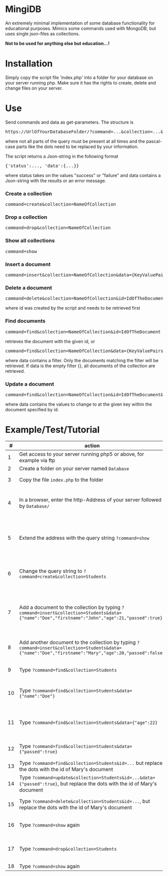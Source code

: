 # MingiDB
An extremely minimal implementation of some database functionality for educational purposes.
Mimics some commands used with MongoDB, but uses single json-files as collections.  

**Not to be used for anything else but education...!** 

# Installation
Simply copy the script file 'index.php' into a folder for your database on your server running php. Make sure it has the rights to create, delete and change files on your server.

# Use
Send commands and data as get-parameters. The structure is
<pre>
https://UrlOfYourDatabaseFolder/?command=...&collection=...&id=...&data={DataInJsonFormat}
</pre>
where not all parts of the query must be present at all times and the pascal-case parts like the dots need to be replaced by your information. 

The script returns a Json-string in the following format
<pre>
{'status':..., 'data':{...}}
</pre>
where status takes on the values "success" or "failure" and data contains a Json-string with the results or an error message.

### Create a collection
<pre>
command=create&collection=NameOfCollection
</pre>
### Drop a collection
<pre>
command=drop&collection=NameOfCollection
</pre>
### Show all collections
<pre>
command=show
</pre>
### Insert a document
<pre>
command=insert&collection=NameOfCollection&data={KeyValuePairs}
</pre>
### Delete a document
<pre>
command=delete&collection=NameOfCollection&id=IdOfTheDocument
</pre>
where id was created by the script and needs to be retrieved first
### Find documents
<pre>
command=find&collection=NameOfCollection&id=IdOfTheDocument
</pre>
retrieves the document with the given id, or
<pre>
command=find&collection=NameOfCollection&data={KeyValuePairs}
</pre>
where data contains a filter. Only the documents matching the filter will be retrieved. If data is the empty filter {}, all documents of the collection are retrieved.
### Update a document
<pre>
command=find&collection=NameOfCollection&id=IdOfTheDocument&data={KeyValuePairs}
</pre>
where data contains the values to change to at the given key within the document specified by id.

# Example/Test/Tutorial

| #  | action                                                                                                                                                    | expected result                                                                                                                                                                                       |
|----|-----------------------------------------------------------------------------------------------------------------------------------------------------------|-------------------------------------------------------------------------------------------------------------------------------------------------------------------------------------------------------|
| 1  | Get access to your server running php5 or above, for example via ftp                                                                                      | You see the directory structure of your server                                                                                                                                                        |
| 2  | Create a folder on your server named `Database`                                                                                                           | The folder `Database` appears                                                                                                                                                                         |
| 3  | Copy the file `index.php` to the folder                                                                                                                   | The file appears inside the folder                                                                                                                                                                    |
| 4  | In a browser, enter the http-Address of your server followed by `Database/`                                                                               | The page shows `{"status":"failure","data":"no collection specified"}`, which means that MingiDB runs and answers                                                                                     |
| 5  | Extend the address with the query string `?command=show`                                                                                                  | The page shows `{"status":"success","data":[]}`, which means that MingiDB successfully retrieved the information that no collections exist                                                            |
| 6  | Change the query string  to `?command=create&collection=Students`                                                                                         | The page shows `{"status":"success"}`. Check the folder, there is now a file `Students.json` with a size of 0, since it's empty                                                                       |
| 7  | Add a document to the collection by typing `?command=insert&collection=Students&data={"name":"Doe","firstname":"John","age":21,"passed":true}`        | The page shows `{"status":"success","data":{"id":"626c2b283432c"}}`, where the id most likely differs in this example. View the contents of the file `Students.json`, it shows the data you inserted. |
| 8  | Add another document to the collection by typing `?command=insert&collection=Students&data={"name":"Doe","firstname":"Mary","age":20,"passed":false}` | The page shows another success-message and Mary was added to the file `Students.json`                                                                                                                 |
| 9  | Type `?command=find&collection=Students`                                                                                                                  | The page shows success and all documents stored in `Students.json`                                                                                                                                    |
| 10 | Type `?command=find&collection=Students&data={"name":"Doe"}`                                                                                               | The page shows success and again all documents, since Mary and John share the same family name                                                                                                        |
| 11 | Type `?command=find&collection=Students&data={"age":22}`                                                                                                  | The page shows `{"status":"success","data":[]}`. No documents were retrieved, since there is no student at age 22                                                                                     |
| 12 | Type `?command=find&collection=Students&data={"passed":true}`                                                                                         | The page shows John's document, since Mary has not passed (e.g. her exam) yet                                                                                                                                      |
| 13 | Type `?command=find&collection=Students&id=...`  but replace the dots with the id of Mary's document                                                      | The page shows Mary's document                                                                                                                                                                        |
| 14 | Type `?command=update&collection=Students&id=...&data={"passed":true}`, but replace the dots with the id of Mary's document                           | The page shows the updated document with Mary being passed. Check the file too!                                                                                                                   |
| 15 | Type `?command=delete&collection=Students&id=...`, but replace the dots with the id of Mary's document                                                    | The page shows success. Check the file to verify, that John is all by himself again                                                                                                                   |
| 16 | Type `?command=show` again                                                                                                                                | The page shows that there is one collection called `Students` in the database                                                                                                                         |
| 17 | Type `?command=drop&collection=Students`                                                                                                                  | The page shows success, check the folder `Database` to verify, that the file `Students.json` was deleted.                                                                                             |
| 18 | Type `?command=show` again                                                                                                                                | same as #5                                                                                                                                                                                            |
